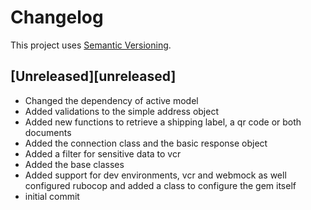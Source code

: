 # Changelog

This project uses [Semantic Versioning](https://semver.org).

## [Unreleased][unreleased]
* Changed the dependency of active model
* Added validations to the simple address object
* Added new functions to retrieve a shipping label, a qr code or both documents
* Added the connection class and the basic response object
* Added a filter for sensitive data to vcr
* Added the base classes
* Added support for dev environments, vcr and webmock as well configured rubocop and added a class to configure the gem itself
* initial commit
